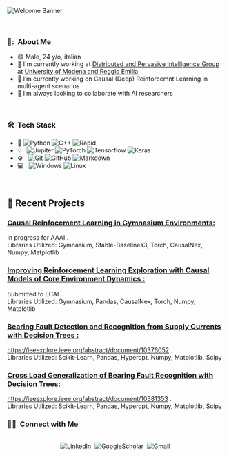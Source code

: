 ![Welcome Banner](banner.gif)




<br/>

<h3> 👨: &nbsp;About Me </h3>

- 😄 Male, 24 y/o, italian
- 👔 I'm currently working at [Distributed and Pervasive Intelligence Group](https://dipi-unimore.netlify.app/) at [University of Modena and Reggio Emilia](https://www.unimore.it/)
- 🔭 I’m currently working on Causal (Deep) Reinforcemnt Learning in multi-agent scenarios
- 👯 I’m always looking to collaborate with AI researchers

<br/>

<h3> 🛠 &nbsp;Tech Stack</h3>

- :space_invader:
  ![Python](https://img.shields.io/badge/Python-14354C?style=for-the-badge&logo=python&logoColor=white)
  ![C++](https://img.shields.io/badge/C++-00599C?style=flat-square&logo=C%2B%2B&logoColor=white) 
  ![Rapid](https://img.shields.io/badge/Rapid-0055DA.svg?style=for-the-badge&logo=Rapid&logoColor=white)
- :bulb: &nbsp;
  ![Jupiter](https://img.shields.io/badge/Jupyter-F37626.svg?style=for-the-badge&logo=Jupyter&logoColor=white)
  ![PyTorch](https://img.shields.io/badge/PyTorch-EE4C2C.svg?style=for-the-badge&logo=PyTorch&logoColor=white)
  ![Tensorflow](https://img.shields.io/badge/TensorFlow-FF6F00.svg?style=for-the-badge&logo=TensorFlow&logoColor=white)
  ![Keras](https://img.shields.io/badge/Keras-D00000.svg?style=for-the-badge&logo=Keras&logoColor=white)
- ⚙️ &nbsp;
  ![Git](https://img.shields.io/badge/Git-F05032?style=for-the-badge&logo=git&logoColor=white)
  ![GitHub](https://img.shields.io/badge/GitHub-100000?style=for-the-badge&logo=github&logoColor=white)
  ![Markdown](https://img.shields.io/badge/Markdown-000000?style=for-the-badge&logo=markdown&logoColor=white)
- 💻 &nbsp;
  ![Windows](https://img.shields.io/badge/Windows-0078D6?style=for-the-badge&logo=windows&logoColor=white)
  ![Linux](https://img.shields.io/badge/Linux-FCC624.svg?style=for-the-badge&logo=Linux&logoColor=black)


<br/>

<p>

## 📝 Recent Projects
### [Causal Reinfocement Learning in Gymnasium Environments: ](https://github.com/Giovannibriglia/CD_for_gymnasium)<br>
In progress for AAAI . <br>
Libraries Utilized: Gymnasium, Stable-Baselines3, Torch, CausalNex, Numpy, Matplotlib

### [Improving Reinforcement Learning Exploration with Causal Models of Core Environment Dynamics : ](https://github.com/Giovannibriglia/AgentGroup_CausalRL)<br>
Submitted to ECAI . <br>
Libraries Utilized: Gymnasium, Pandas, CausalNex, Torch, Numpy, Matplotlib

### [ Bearing Fault Detection and Recognition from Supply Currents with Decision Trees : ](https://github.com/Giovannibriglia/Bearing-fault-detection-and-recognition-from-supply-currents-with-decision-trees)<br>
https://ieeexplore.ieee.org/abstract/document/10376052 . <br>
Libraries Utilized: Scikit-Learn, Pandas, Hyperopt, Numpy, Matplotlib, Scipy

### [ Cross Load Generalization of Bearing Fault Recognition with Decision Trees: ](https://github.com/Giovannibriglia/Cross-Load-Generalization-of-Bearing-Fault-Recognition-with-Decision-Trees)<br>
https://ieeexplore.ieee.org/abstract/document/10381353 .<br>
Libraries Utilized: Scikit-Learn, Pandas, Hyperopt, Numpy, Matplotlib, Scipy

</p>


<h3> 🤝🏻 &nbsp;Connect with Me </h3> 

<p align="center">
<br>
<a href="https://www.linkedin.com/in/giovanni-briglia-929a20200/"><img src="https://img.shields.io/badge/linkedin-%230077B5.svg?&style=for-the-badge&logo=linkedin&logoColor=white" alt="LinkedIn" /></a>&nbsp;
<a href="https://scholar.google.it/citations?hl=it&authuser=2&user=92lmnVkAAAAJ"><img src="https://img.shields.io/badge/Google%20Scholar-4285F4.svg?style=for-the-badge&logo=Google-Scholar&logoColor=white" alt="GoogleScholar" /></a>&nbsp;
<a href="mailto:giovannibriglia@gmail.com?subject=Hola%20Jiji"><img src="https://img.shields.io/badge/gmail-%23D14836.svg?&style=for-the-badge&logo=gmail&logoColor=white" alt="Gmail"/></a>&nbsp;
<!--<a href="https://Giovannibriglia.github.io/"><img alt="Website" src="https://img.shields.io/website?style=for-the-badge&up_message=portfolio&url=https%3A%2F%2FGiovannibriglia.github.io%2F"></a>-->
</p>


<br/> 
<p>
